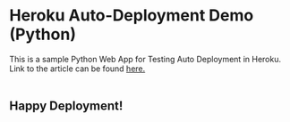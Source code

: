 # Heroku Auto-Deployment Demo (Python)

This is a sample Python Web App for Testing Auto Deployment in Heroku.<br/>
Link to the article can be found <a target="_blank" href="https://medium.com/beginners-guide-to-mobile-web-development/auto-deployment-using-bitbucket-and-heroku-521b4271cc27">here.</a><br/><br/>
<h2>Happy Deployment!</h2>
